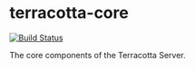 # terracotta-core
[![Build Status](https://dev.azure.com/TerracottaCI/terracotta/_apis/build/status/Terracotta-OSS.terracotta-core)](https://dev.azure.com/TerracottaCI/terracotta/_build/latest?definitionId=2)

The core components of the Terracotta Server.
